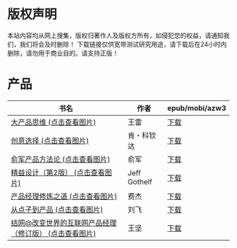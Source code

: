 # 版权声明

本站内容均从网上搜集，版权归著作人及版权方所有，如侵犯您的权益，请通知我们，我们将会及时删除！ 下载链接仅供宽带测试研究用途，请下载后在24小时内删除，请勿用于商业目的。请支持正版！

# 产品

| 书名 | 作者 | epub/mobi/azw3 |
| --- | --- | --- |
| [大产品思维 (点击查看图片)](https://www.dushupai.com/attachment/2024/06/11/0eae7101dfd43af7.jpg) | 王雷 | [下载](https://url89.ctfile.com/f/31084289-1375510744-427a69?p=8866) |
| [创意选择 (点击查看图片)](https://www.dushupai.com/attachment/2024/06/10/6b96c44ba13b0f9b.jpg) | 肯・科钦达 | [下载](https://url89.ctfile.com/f/31084289-1356997831-298155?p=8866) |
| [俞军产品方法论 (点击查看图片)](https://www.dushupai.com/attachment/2024/06/08/e608205685ca9bb9.jpg) | 俞军 | [下载](https://url89.ctfile.com/f/31084289-1357049995-1f9b97?p=8866) |
| [精益设计（第2版） (点击查看图片)](https://www.dushupai.com/attachment/2024/06/05/079a160b2861a8ac.jpg) | Jeff Gothelf | [下载](https://url89.ctfile.com/f/31084289-1357024648-c2286e?p=8866) |
| [产品经理修炼之道 (点击查看图片)](https://www.dushupai.com/attachment/2024/06/03/85f78860f010a8cd.jpg) | 费杰 | [下载](https://url89.ctfile.com/f/31084289-1357014895-353831?p=8866) |
| [从点子到产品 (点击查看图片)](https://www.dushupai.com/attachment/2024/06/03/efa73e6ee9be7f98.jpg) | 刘飞 | [下载](https://url89.ctfile.com/f/31084289-1357014775-780161?p=8866) |
| [结网@改变世界的互联网产品经理（修订版） (点击查看图片)](https://www.dushupai.com/attachment/2024/06/02/024fd231dc6235db.jpg) | 王坚 | [下载](https://url89.ctfile.com/f/31084289-1357013311-bc83a9?p=8866) |
